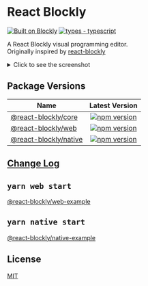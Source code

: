# React Blockly

[![Built on Blockly](https://tinyurl.com/built-on-blockly)](https://github.com/google/blockly)
[![types - typescript](https://img.shields.io/npm/types/badge-maker)](https://www.typescriptlang.org)

A React Blockly visual programming editor.
<br/>
Originally inspired by [react-blockly](https://github.com/nbudin/react-blockly)

<details><summary>Click to see the screenshot</summary>

![React Blockly editor](https://github-production-user-asset-6210df.s3.amazonaws.com/26460350/283968394-fdf46ed0-276b-4171-86fb-94f5d69940e4.png)

</details>

## Package Versions

| Name                                      |                                                        Latest Version                                                         |
|-------------------------------------------|:-----------------------------------------------------------------------------------------------------------------------------:|
| [@react-blockly/core](/packages/core)     |   [![npm version](https://img.shields.io/npm/v/@react-blockly/core.svg)](https://www.npmjs.com/package/@react-blockly/core)   |
| [@react-blockly/web](/packages/web)       |    [![npm version](https://img.shields.io/npm/v/@react-blockly/web.svg)](https://www.npmjs.com/package/@react-blockly/web)    |
| [@react-blockly/native](/packages/native) | [![npm version](https://img.shields.io/npm/v/@react-blockly/native.svg)](https://www.npmjs.com/package/@react-blockly/native) |

## [Change Log](https://github.com/react-blockly/react-blockly/blob/main/packages/core/CHANGELOG.md)

## `yarn web start`

[@react-blockly/web-example](https://github.com/react-blockly/react-blockly/blob/main/examples/web-example)

## `yarn native start`

[@react-blockly/native-example](https://github.com/react-blockly/react-blockly/blob/main/examples/native-example)

## License

[MIT](LICENSE)
